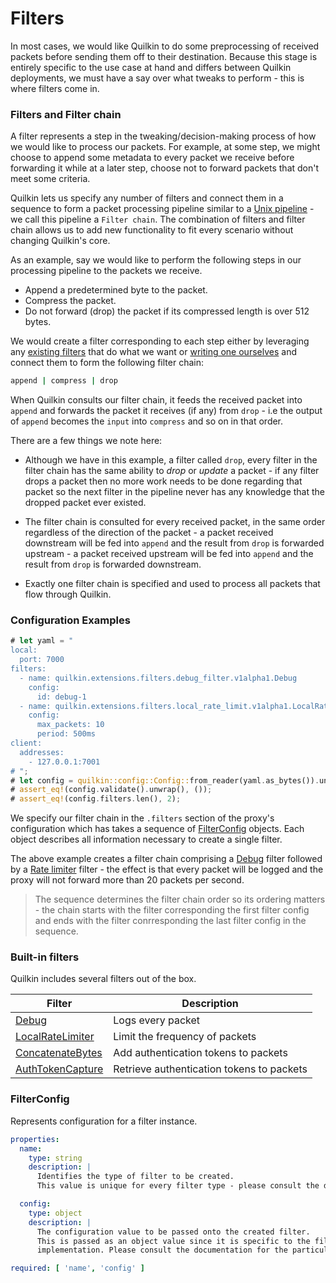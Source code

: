 # Filters

In most cases, we would like Quilkin to do some preprocessing of received packets before sending them off to their destination. Because this stage is entirely specific to the use case at hand and differs between Quilkin deployments, we must have a say over what tweaks to perform - this is where filters come in.

### Filters and Filter chain
A filter represents a step in the tweaking/decision-making process of how we would like to process our packets. For example, at some step, we might choose to append some metadata to every packet we receive before forwarding it while at a later step, choose not to forward packets that don't meet some criteria.

Quilkin lets us specify any number of filters and connect them in a sequence to form a packet processing pipeline similar to a <a href="https://en.wikipedia.org/wiki/Pipeline_(Unix)" target="_blank">Unix pipeline</a> - we call this pipeline a `Filter chain`. The combination of filters and filter chain allows us to add new functionality to fit every scenario without changing Quilkin's core.

As an example, say we would like to perform the following steps in our processing pipeline to the packets we receive.

* Append a predetermined byte to the packet.
* Compress the packet.
* Do not forward (drop) the packet if its compressed length is over 512 bytes.

We would create a filter corresponding to each step either by leveraging any [existing filters](#built-in-filters) that do what we want or [writing one ourselves](#writing-filters) and connect them to form the following filter chain:

```bash
append | compress | drop
```

When Quilkin consults our filter chain, it feeds the received packet into `append` and forwards the packet it receives (if any) from `drop` - i.e the output of `append` becomes the `input` into `compress` and so on in that order.

There are a few things we note here:

* Although we have in this example, a filter called `drop`, every filter in the filter chain has the same ability to *drop* or *update* a packet - if any filter drops a packet then no more work needs to be done regarding that packet so the next filter in the pipeline never has any knowledge that the dropped packet ever existed.

* The filter chain is consulted for every received packet, in the same order regardless of the direction of the packet - a packet received downstream will be fed into `append` and the result from `drop` is forwarded upstream - a packet received upstream will be fed into `append` and the result from `drop` is forwarded downstream.

* Exactly one filter chain is specified and used to process all packets that flow through Quilkin.

### Configuration Examples ###

```rust
# let yaml = "
local:
  port: 7000
filters:
  - name: quilkin.extensions.filters.debug_filter.v1alpha1.Debug
    config:
      id: debug-1
  - name: quilkin.extensions.filters.local_rate_limit.v1alpha1.LocalRateLimit
    config:
      max_packets: 10
      period: 500ms
client:
  addresses:
    - 127.0.0.1:7001
# ";
# let config = quilkin::config::Config::from_reader(yaml.as_bytes()).unwrap();
# assert_eq!(config.validate().unwrap(), ());
# assert_eq!(config.filters.len(), 2);
```

We specify our filter chain in the `.filters` section of the proxy's configuration which has takes a sequence of [FilterConfig](#filter-config) objects. Each object describes all information necessary to create a single filter.

The above example creates a filter chain comprising a [Debug](debug.md) filter followed by a [Rate limiter](./local_rate_limit.md) filter - the effect is that every packet will be logged and the proxy will not forward more than 20 packets per second.

> The sequence determines the filter chain order so its ordering matters - the chain starts with the filter corresponding the first filter config and ends with the filter conrresponding the last filter config in the sequence.

### Built-in filters <a name="built-in-filters"></a>
Quilkin includes several filters out of the box.

| Filter                                    | Description                    |
| ----------------------------------------- | ------------------------------ |
| [Debug](debug.md)                | Logs every packet              |
| [LocalRateLimiter](./local_rate_limit.md) | Limit the frequency of packets |
| [ConcatenateBytes](./concatenate_bytes.md) | Add authentication tokens to packets |
| [AuthTokenCapture](./auth_token_capture.md) | Retrieve authentication tokens to packets |

### FilterConfig <a name="filter-config"></a>
Represents configuration for a filter instance.

```yaml
properties:
  name:
    type: string
    description: |
      Identifies the type of filter to be created.
      This value is unique for every filter type - please consult the documentation for the particular filter for this value.

  config:
    type: object
    description: |
      The configuration value to be passed onto the created filter.
      This is passed as an object value since it is specific to the filter's type and is validated by the filter
      implementation. Please consult the documentation for the particular filter for its schema.

required: [ 'name', 'config' ]
```
